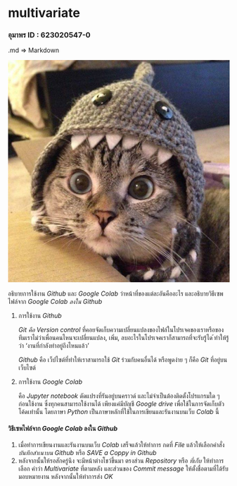 # multivariate

### อุมาพร ID : 623020547-0

.md => Markdown

![ตัวอย่างการแทรกรูป](cat.jpg)

อธิบายการใช้งาน _Github_ และ _Google Colab_ ว่าหน้าที่ของแต่ละอันคืออะไร และอธิบายวิธีเซพไฟล์จาก _Google Colab ลงใน Github_

  1. การใช้งาน _Github_
  
      _Git คือ Version control_ ที่คอยจัดเก็บความเปลี่ยนแปลงของไฟล์ในโปรเจคของเราหรือของทีมเราไม่ว่าเพื่อนคนไหนจะเปลี่ยนแปลง, เพิ่ม, ลบอะไรในโปรเจคเราก็สามารถที่จะรับรู้ได ้ทำให้รู้ว่า ‘งานที่กำลังทำอยู่ถึงไหนแล้ว’
      
     _Github_ คือ เว็ปไซต์ที่ทำให้เราสามารถใช้ _Git_ ร่วมกับคนอื่นได้ หรือพูดง่าย ๆ ก็คือ _Git_ ที่อยู่บนเว็บไซต์
     
   2. การใช้งาน _Google Colab_

      คือ  _Jupyter notebook_ ดัดแปรงที่รันอยู่บนคราวด์ และไม่จำเป็นต้องติดตั้งโปรแกรมใด ๆ ก่อนใช้งาน ซึ่งทุกคนสามารถใช้งานได้ เพียงแค่มีบัญชี _Google drive_ เพื่อใช้ในการจัดเก็บตัวโค้ดเท่านั้น โดยภาษา _Python_ เป็นภาษาหลักที่ใช้ในการเขียนและรันงานบนเว็บ _Colab_ นี้ 
      
   #### วิธีเซพไฟล์จาก _Google Colab_ ลงใน _Github_
   
        
  1. เมื่อทำการเขียนงานและรันงานบนเว็บ _Colab_ เสร็จแล้วให้ทำการ กดที่ _File_ แล้วให้เลือกคำสั่ง _บันทึกสำเนาบน Github_ หรือ _SAVE a Coppy in Github_
  2. หลังจากนั้นให้รอสักครู่นึง จะมีหน้าต่างโชว์ขึ้นมา ตรงส่วน _Repository_ หรือ _ที่เก็บ_ ให้ทำการเลือก คำว่า _Multivariate_ ที่ตามหลัง และส่วนของ _Commit message_ ให้ตั้งชื่อตามที่ได้รับมอบหมายงาน หลังจากนั้นให้ทำการส่ง _OK_
